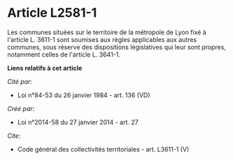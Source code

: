 # Article L2581-1

Les communes situées sur le territoire de la métropole de Lyon fixé à l'article L. 3611-1 sont soumises aux règles
applicables aux autres communes, sous réserve des dispositions législatives qui leur sont propres, notamment celles de
l'article L. 3641-1.

**Liens relatifs à cet article**

_Cité par_:

  - Loi n°84-53 du 26 janvier 1984 - art. 136 (VD)

_Créé par_:

  - Loi n°2014-58 du 27 janvier 2014 - art. 27

_Cite_:

  - Code général des collectivités territoriales - art. L3611-1 (V)
